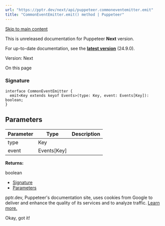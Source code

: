 ```yaml
---
url: "https://pptr.dev/next/api/puppeteer.commoneventemitter.emit"
title: "CommonEventEmitter.emit() method | Puppeteer"
---
```


[Skip to main content](https://pptr.dev/next/api/puppeteer.commoneventemitter.emit#__docusaurus_skipToContent_fallback)

This is unreleased documentation for Puppeteer **Next** version.

For up-to-date documentation, see the **[latest version](https://pptr.dev/api/puppeteer.commoneventemitter.emit)** (24.9.0).

Version: Next

On this page

### Signature [​](https://pptr.dev/next/api/puppeteer.commoneventemitter.emit\#signature "Direct link to Signature")

```codeBlockLines_RjmQ
interface CommonEventEmitter {
  emit<Key extends keyof Events>(type: Key, event: Events[Key]): boolean;
}

```

## Parameters [​](https://pptr.dev/next/api/puppeteer.commoneventemitter.emit\#parameters "Direct link to Parameters")

| Parameter | Type | Description |
| --- | --- | --- |
| type | Key |  |
| event | Events\[Key\] |  |

**Returns:**

boolean

- [Signature](https://pptr.dev/next/api/puppeteer.commoneventemitter.emit#signature)
- [Parameters](https://pptr.dev/next/api/puppeteer.commoneventemitter.emit#parameters)

pptr.dev, Puppeteer's documentation site, uses cookies from Google to deliver and enhance the quality of its services and to analyze traffic. [Learn more.](https://policies.google.com/technologies/cookies)

Okay, got it!